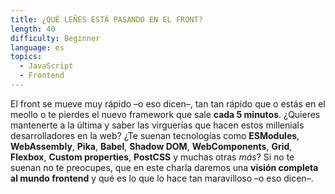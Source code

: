 ```yaml
---
title: ¿QUÉ LEÑES ESTÁ PASANDO EN EL FRONT?
length: 40
difficulty: Beginner
language: es
topics:
  - JavaScript
  - Frontend
---
```


El front se mueve muy rápido –o eso dicen–, tan tan rápido que o estás en el meollo o te pierdes el nuevo framework que sale **cada 5 minutos**. ¿Quieres mantenerte a la última y saber las virguerías que hacen estos millenials desarrolladores en la web? ¿Te suenan tecnologías como **ESModules**, **WebAssembly**, **Pika**, **Babel**, **Shadow DOM**, **WebComponents**, **Grid**, **Flexbox**, **Custom properties**, **PostCSS** y muchas otras _más_? Si no te suenan no te preocupes, que en este charla daremos una **visión completa al mundo frontend** y qué es lo que lo hace tan maravilloso –o eso dicen–.
